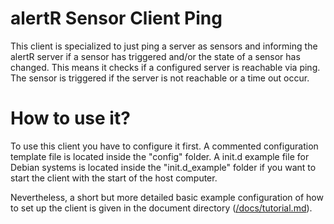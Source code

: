 alertR Sensor Client Ping
======

This client is specialized to just ping a server as sensors and informing the alertR server if a sensor has triggered and/or the state of a sensor has changed. This means it checks if a configured server is reachable via ping. The sensor is triggered if the server is not reachable or a time out occur. 


How to use it?
======

To use this client you have to configure it first. A commented configuration template file is located inside the "config" folder. A init.d example file for Debian systems is located inside the "init.d_example" folder if you want to start the client with the start of the host computer.

Nevertheless, a short but more detailed basic example configuration of how to set up the client is given in the document directory ([/docs/tutorial.md](/docs/tutorial.md)).